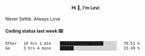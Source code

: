 <h4 style="text-align: center;">Hi 👋, I'm Levi</h4>  Never Settle. Always Love
<!---<img align="right" alt="Coding" width="300" src="https://i.pinimg.com/originals/81/17/8b/81178b47a8598f0c81c4799f2cdd4057.gif"></p> --->

#### Coding status last week ⌨️

<!--START_SECTION:waka-->

```txt
Other   10 hrs 1 min    ███████████████████░░░░░░   76.51 %
Go      3 hrs 4 mins    ██████░░░░░░░░░░░░░░░░░░░   23.49 %
```

<!--END_SECTION:waka-->
